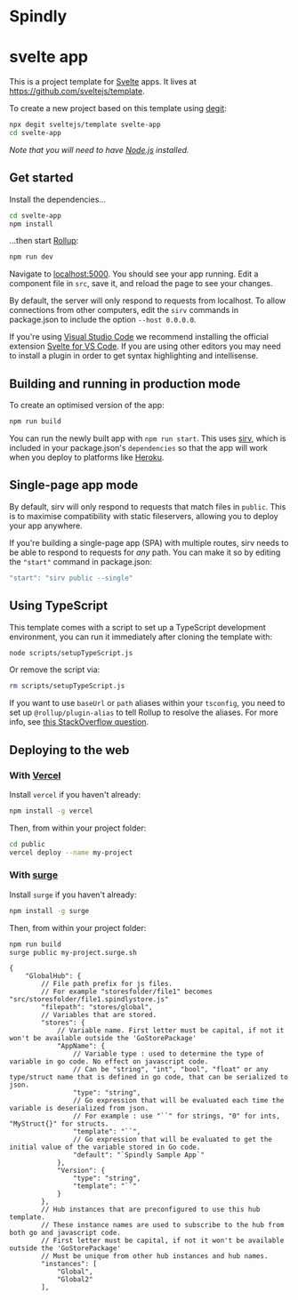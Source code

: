 # Spindly



# svelte app

This is a project template for [Svelte](https://svelte.dev) apps. It lives at https://github.com/sveltejs/template.

To create a new project based on this template using [degit](https://github.com/Rich-Harris/degit):

```bash
npx degit sveltejs/template svelte-app
cd svelte-app
```

*Note that you will need to have [Node.js](https://nodejs.org) installed.*


## Get started

Install the dependencies...

```bash
cd svelte-app
npm install
```

...then start [Rollup](https://rollupjs.org):

```bash
npm run dev
```

Navigate to [localhost:5000](http://localhost:5000). You should see your app running. Edit a component file in `src`, save it, and reload the page to see your changes.

By default, the server will only respond to requests from localhost. To allow connections from other computers, edit the `sirv` commands in package.json to include the option `--host 0.0.0.0`.

If you're using [Visual Studio Code](https://code.visualstudio.com/) we recommend installing the official extension [Svelte for VS Code](https://marketplace.visualstudio.com/items?itemName=svelte.svelte-vscode). If you are using other editors you may need to install a plugin in order to get syntax highlighting and intellisense.

## Building and running in production mode

To create an optimised version of the app:

```bash
npm run build
```

You can run the newly built app with `npm run start`. This uses [sirv](https://github.com/lukeed/sirv), which is included in your package.json's `dependencies` so that the app will work when you deploy to platforms like [Heroku](https://heroku.com).


## Single-page app mode

By default, sirv will only respond to requests that match files in `public`. This is to maximise compatibility with static fileservers, allowing you to deploy your app anywhere.

If you're building a single-page app (SPA) with multiple routes, sirv needs to be able to respond to requests for *any* path. You can make it so by editing the `"start"` command in package.json:

```js
"start": "sirv public --single"
```

## Using TypeScript

This template comes with a script to set up a TypeScript development environment, you can run it immediately after cloning the template with:

```bash
node scripts/setupTypeScript.js
```

Or remove the script via:

```bash
rm scripts/setupTypeScript.js
```

If you want to use `baseUrl` or `path` aliases within your `tsconfig`, you need to set up `@rollup/plugin-alias` to tell Rollup to resolve the aliases. For more info, see [this StackOverflow question](https://stackoverflow.com/questions/63427935/setup-tsconfig-path-in-svelte).

## Deploying to the web

### With [Vercel](https://vercel.com)

Install `vercel` if you haven't already:

```bash
npm install -g vercel
```

Then, from within your project folder:

```bash
cd public
vercel deploy --name my-project
```

### With [surge](https://surge.sh/)

Install `surge` if you haven't already:

```bash
npm install -g surge
```

Then, from within your project folder:

```bash
npm run build
surge public my-project.surge.sh
```


```
{
    "GlobalHub": {
        // File path prefix for js files.
        // For example "storesfolder/file1" becomes "src/storesfolder/file1.spindlystore.js"
        "filepath": "stores/global",
        // Variables that are stored.
        "stores": {
            // Variable name. First letter must be capital, if not it won't be available outside the 'GoStorePackage'
            "AppName": {
                // Variable type : used to determine the type of variable in go code. No effect on javascript code.
                // Can be "string", "int", "bool", "float" or any type/struct name that is defined in go code, that can be serialized to json.
                "type": "string",
                // Go expression that will be evaluated each time the variable is deserialized from json.
                // For example : use "``" for strings, "0" for ints, "MyStruct{}" for structs.
                "template": "``",
                // Go expression that will be evaluated to get the initial value of the variable stored in Go code.
                "default": "`Spindly Sample App`"
            },
            "Version": {
                "type": "string",
                "template": "``"
            }
        },
        // Hub instances that are preconfigured to use this hub template. 
        // These instance names are used to subscribe to the hub from both go and javascript code.
        // First letter must be capital, if not it won't be available outside the 'GoStorePackage'
        // Must be unique from other hub instances and hub names.
        "instances": [
            "Global",
            "Global2"
        ],
```